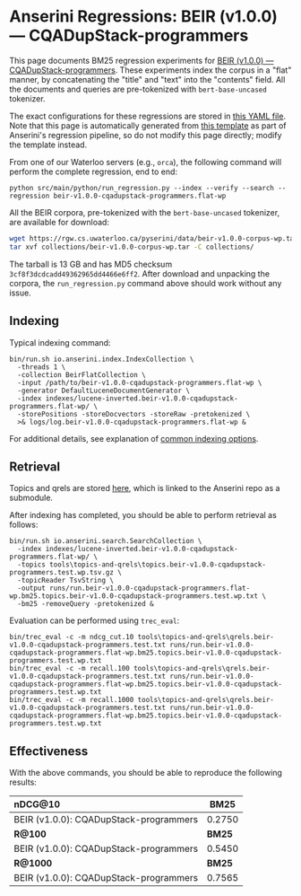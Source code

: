 # Anserini Regressions: BEIR (v1.0.0) &mdash; CQADupStack-programmers

This page documents BM25 regression experiments for [BEIR (v1.0.0) &mdash; CQADupStack-programmers](http://beir.ai/).
These experiments index the corpus in a "flat" manner, by concatenating the "title" and "text" into the "contents" field.
All the documents and queries are pre-tokenized with `bert-base-uncased` tokenizer.

The exact configurations for these regressions are stored in [this YAML file](../../src/main/resources/regression/beir-v1.0.0-cqadupstack-programmers.flat-wp.yaml).
Note that this page is automatically generated from [this template](../../src/main/resources/docgen/templates/beir-v1.0.0-cqadupstack-programmers.flat-wp.template) as part of Anserini's regression pipeline, so do not modify this page directly; modify the template instead.

From one of our Waterloo servers (e.g., `orca`), the following command will perform the complete regression, end to end:

```
python src/main/python/run_regression.py --index --verify --search --regression beir-v1.0.0-cqadupstack-programmers.flat-wp
```

All the BEIR corpora, pre-tokenized with the `bert-base-uncased` tokenizer, are available for download:

```bash
wget https://rgw.cs.uwaterloo.ca/pyserini/data/beir-v1.0.0-corpus-wp.tar -P collections/
tar xvf collections/beir-v1.0.0-corpus-wp.tar -C collections/
```

The tarball is 13 GB and has MD5 checksum `3cf8f3dcdcadd49362965dd4466e6ff2`.
After download and unpacking the corpora, the `run_regression.py` command above should work without any issue.

## Indexing

Typical indexing command:

```
bin/run.sh io.anserini.index.IndexCollection \
  -threads 1 \
  -collection BeirFlatCollection \
  -input /path/to/beir-v1.0.0-cqadupstack-programmers.flat-wp \
  -generator DefaultLuceneDocumentGenerator \
  -index indexes/lucene-inverted.beir-v1.0.0-cqadupstack-programmers.flat-wp/ \
  -storePositions -storeDocvectors -storeRaw -pretokenized \
  >& logs/log.beir-v1.0.0-cqadupstack-programmers.flat-wp &
```

For additional details, see explanation of [common indexing options](../../docs/common-indexing-options.md).

## Retrieval

Topics and qrels are stored [here](https://github.com/castorini/anserini-tools/tree/master/topics-and-qrels), which is linked to the Anserini repo as a submodule.

After indexing has completed, you should be able to perform retrieval as follows:

```
bin/run.sh io.anserini.search.SearchCollection \
  -index indexes/lucene-inverted.beir-v1.0.0-cqadupstack-programmers.flat-wp/ \
  -topics tools\topics-and-qrels\topics.beir-v1.0.0-cqadupstack-programmers.test.wp.tsv.gz \
  -topicReader TsvString \
  -output runs/run.beir-v1.0.0-cqadupstack-programmers.flat-wp.bm25.topics.beir-v1.0.0-cqadupstack-programmers.test.wp.txt \
  -bm25 -removeQuery -pretokenized &
```

Evaluation can be performed using `trec_eval`:

```
bin/trec_eval -c -m ndcg_cut.10 tools\topics-and-qrels\qrels.beir-v1.0.0-cqadupstack-programmers.test.txt runs/run.beir-v1.0.0-cqadupstack-programmers.flat-wp.bm25.topics.beir-v1.0.0-cqadupstack-programmers.test.wp.txt
bin/trec_eval -c -m recall.100 tools\topics-and-qrels\qrels.beir-v1.0.0-cqadupstack-programmers.test.txt runs/run.beir-v1.0.0-cqadupstack-programmers.flat-wp.bm25.topics.beir-v1.0.0-cqadupstack-programmers.test.wp.txt
bin/trec_eval -c -m recall.1000 tools\topics-and-qrels\qrels.beir-v1.0.0-cqadupstack-programmers.test.txt runs/run.beir-v1.0.0-cqadupstack-programmers.flat-wp.bm25.topics.beir-v1.0.0-cqadupstack-programmers.test.wp.txt
```

## Effectiveness

With the above commands, you should be able to reproduce the following results:

| **nDCG@10**                                                                                                  | **BM25**  |
|:-------------------------------------------------------------------------------------------------------------|-----------|
| BEIR (v1.0.0): CQADupStack-programmers                                                                       | 0.2750    |
| **R@100**                                                                                                    | **BM25**  |
| BEIR (v1.0.0): CQADupStack-programmers                                                                       | 0.5450    |
| **R@1000**                                                                                                   | **BM25**  |
| BEIR (v1.0.0): CQADupStack-programmers                                                                       | 0.7565    |
